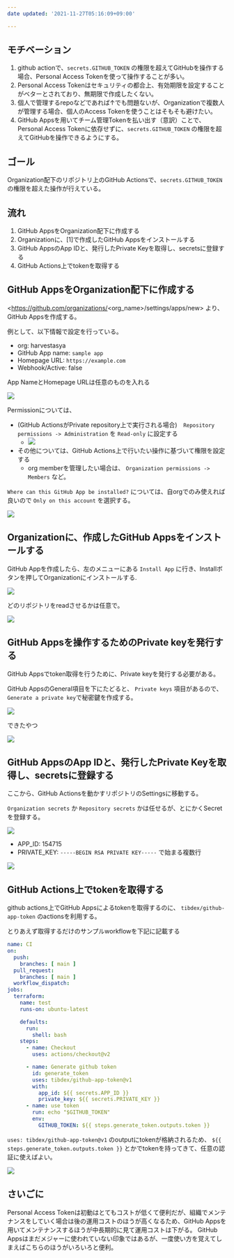 ```yaml
---
date updated: '2021-11-27T05:16:09+09:00'

---
```


## モチベーション

1. github actionで、`secrets.GITHUB_TOKEN` の権限を超えてGitHubを操作する場合、Personal Access Tokenを使って操作することが多い。
2. Personal Access Tokenはセキュリティの都合上、有効期限を設定することがベターとされており、無期限で作成したくない。
3. 個人で管理するrepoなどであれば↑でも問題ないが、Organizationで複数人が管理する場合、個人のAccess Tokenを使うことはそもそも避けたい。
4. GitHub Appsを用いてチーム管理Tokenを払い出す（意訳）ことで、Personal Access Tokenに依存せずに、`secrets.GITHUB_TOKEN` の権限を超えてGitHubを操作できるようにする。

## ゴール

Organization配下のリポジトリ上のGitHub Actionsで、`secrets.GITHUB_TOKEN`の権限を超えた操作が行えている。

## 流れ

1. GitHub AppsをOrganization配下に作成する
2. Organizationに、[1]で作成したGitHub Appsをインストールする
3. GitHub AppsのApp IDと、発行したPrivate Keyを取得し、secretsに登録する
4. GitHub Actions上でtokenを取得する

## GitHub AppsをOrganization配下に作成する

<https://github.com/organizations/<org_name>/settings/apps/new> より、GitHub Appsを作成する。

例として、以下情報で設定を行っている。

- org: harvestasya
- GitHub App name: `sample app`
- Homepage URL: `https://example.com`
- Webhook/Active: false

App NameとHomepage URLは任意のものを入れる

![](Pasted%20image%2020211127045245.png)

Permissionについては、

- (GitHub ActionsがPrivate repository上で実行される場合)　`Repository permissions -> Administration` を `Read-only` に設定する
  - ![](Pasted%20image%2020211127045149.png)
- その他については、GitHub Actions上で行いたい操作に基づいて権限を設定する
  - org memberを管理したい場合は、 `Organization permissions -> Members` など。

`Where can this GitHub App be installed?` については、自orgでのみ使えれば良いので `Only on this account` を選択する。

![](Pasted%20image%2020211127045414.png)

## Organizationに、作成したGitHub Appsをインストールする

GitHub Appを作成したら、左のメニューにある `Install App` に行き、Installボタンを押してOrganizationにインストールする.

![](Pasted%20image%2020211127045621.png)

どのリポジトリをreadさせるかは任意で。

![](Pasted%20image%2020211127045650.png)

## GitHub Appsを操作するためのPrivate keyを発行する

GitHub Appsでtoken取得を行うために、Private keyを発行する必要がある。

GitHub AppsのGeneral項目を下にたどると、 `Private keys` 項目があるので、 `Generate a private key`で秘密鍵を作成する。

![](Pasted%20image%2020211127045831.png)

できたやつ

![](Pasted%20image%2020211127045851.png)

## GitHub AppsのApp IDと、発行したPrivate Keyを取得し、secretsに登録する

ここから、GitHub Actionsを動かすリポジトリのSettingsに移動する。

`Organization secrets` か `Repository secrets` かは任せるが、とにかくSecretを登録する。

![](Pasted%20image%2020211127050101.png)

- APP_ID: 154715
- PRIVATE_KEY: `-----BEGIN RSA PRIVATE KEY-----` で始まる複数行

![](Pasted%20image%2020211127050203.png)

## GitHub Actions上でtokenを取得する

github actions上でGitHub Appsによるtokenを取得するのに、 `tibdex/github-app-token` のactionsを利用する。

とりあえず取得するだけのサンプルworkflowを下記に記載する

```yaml
name: CI
on:
  push:
    branches: [ main ]
  pull_request:
    branches: [ main ]
  workflow_dispatch:
jobs:
  terraform:
    name: test
    runs-on: ubuntu-latest

    defaults:
      run:
        shell: bash
    steps:
      - name: Checkout
        uses: actions/checkout@v2

      - name: Generate github token
        id: generate_token
        uses: tibdex/github-app-token@v1
        with:
          app_id: ${{ secrets.APP_ID }}
          private_key: ${{ secrets.PRIVATE_KEY }}
      - name: use token
        run: echo "$GITHUB_TOKEN"
        env:
          GITHUB_TOKEN: ${{ steps.generate_token.outputs.token }}

```

`uses: tibdex/github-app-token@v1` のoutputにtokenが格納されるため、 `${{ steps.generate_token.outputs.token }}` とかでtokenを持ってきて、任意の認証に使えばよい。

![](Pasted%20image%2020211127051620.png)

## さいごに

Personal Access Tokenは初動はとてもコストが低くて便利だが、組織でメンテナンスをしていく場合は後の運用コストのほうが高くなるため、GitHub Appsを用いてメンテナンスするほうが中長期的に見て運用コストは下がる。
GitHub Appsはまだメジャーに使われていない印象ではあるが、一度使い方を覚えてしまえばこちらのほうがいろいろと便利。